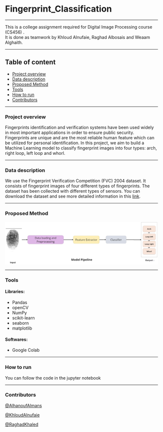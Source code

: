 # Fingerprint_Classification

---
This is a college assignment required for Digital Image Processing course (CS456) .<br>
It is done as teamwork by Khloud Alnufaie, Raghad Albosais and Weaam Alghaith.

---
## Table of content
* [Project overview](#project-overview)
* [Data description](#data-description)
* [Proposed Method](#proposed-method)
* [Tools](#tools)
* [How to run](#how-to-run)
* [Contributors](#contributors)
---

### Project overview

Fingerprints identification and verification systems have been used widely in most important applications in order to ensure public security. Fingerprints are unique and are the most reliable human feature which can be utilized for personal identification. In this project, we aim to build a Machine Learning model to classify fingerprint images into four types: arch, right loop, left loop and whorl. 

---

### Data description

We use the Fingerprint Verification Competition (FVC) 2004 dataset. It consists of fingerprint images of four different types of fingerprints. The dataset has been collected with different types of sensors. You can download the dataset and see more detailed information in this [link](http://bias.csr.unibo.it/fvc2004/databases.asp).


---

### Proposed Method

![Proposed method](https://github.com/RaghadKhaled/Fingerprint_Classification/blob/main/Model%20pipline.jpg)


---

### Tools

#### Libraries: 
- Pandas
- openCV
- NumPy
- scikit-learn
- seaborn
- matplotlib


#### Softwares: 
- Google Colab

---

### How to run

You can follow the code in the jupyter notebook 

---

### Contributors

[@AlhanoufAlmans](https://github.com/AlhanoufAlmans)

[@KhloudAlnufaie](https://github.com/KhloudAlnufaie)

[@RaghadKhaled](https://github.com/RaghadKhaled)

